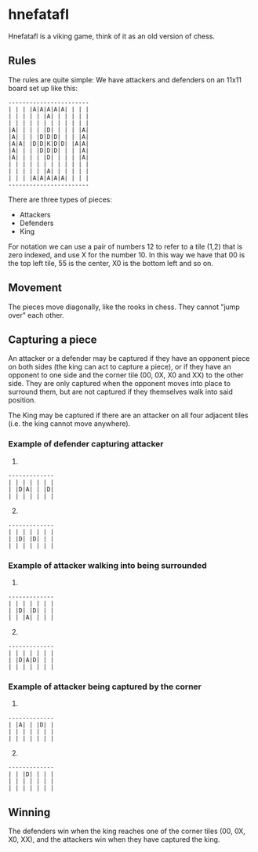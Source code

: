 # hnefatafl

Hnefatafl is a viking game, think of it as an old version of chess.

## Rules

The rules are quite simple: We have attackers and defenders on an 11x11 board set up like this:

```
-----------------------
| | | |A|A|A|A|A| | | |
| | | | | |A| | | | | |
| | | | | | | | | | | |
|A| | | | |D| | | | |A|
|A| | | |D|D|D| | | |A|
|A|A| |D|D|K|D|D| |A|A|
|A| | | |D|D|D| | | |A|
|A| | | | |D| | | | |A|
| | | | | | | | | | | |
| | | | | |A| | | | | |
| | | |A|A|A|A|A| | | |
-----------------------
```

There are three types of pieces:
 - Attackers
 - Defenders
 - King

For notation we can use a pair of numbers 12 to refer to a tile (1,2) that is zero indexed, and use X for the number 10.
In this way we have that 00 is the top left tile, 55 is the center, X0 is the bottom left and so on.

## Movement

The pieces move diagonally, like the rooks in chess.
They cannot "jump over" each other.

## Capturing a piece

An attacker or a defender may be captured if they have an opponent piece on both sides (the king can act to capture a piece), or if they have an opponent to one side and the corner tile (00, 0X, X0 and XX) to the other side.
They are only captured when the opponent moves into place to surround them, but are not captured if they themselves walk into said position.

The King may be captured if there are an attacker on all four adjacent tiles (i.e. the king cannot move anywhere).

### Example of defender capturing attacker

 1.
 ```
-------------
| | | | | | |
| |D|A| | |D|
| | | | | | |
 ```

 2.
 ```
-------------
| | | | | | |
| |D| |D| | |
| | | | | | |
 ```

### Example of attacker walking into being surrounded

 1.
 ```
-------------
| | | | | | |
| |D| |D| | |
| | |A| | | |
 ```

 2.
 ```
-------------
| | | | | | |
| |D|A|D| | |
| | | | | | |
 ```

### Example of attacker being captured by the corner

 1.
 ```
-------------
| |A| | |D| |
| | | | | | |
| | | | | | |
 ```

 2.
 ```
-------------
| | |D| | | |
| | | | | | |
| | | | | | |
 ```

## Winning

The defenders win when the king reaches one of the corner tiles (00, 0X, X0, XX), and the attackers win when they have captured the king.
